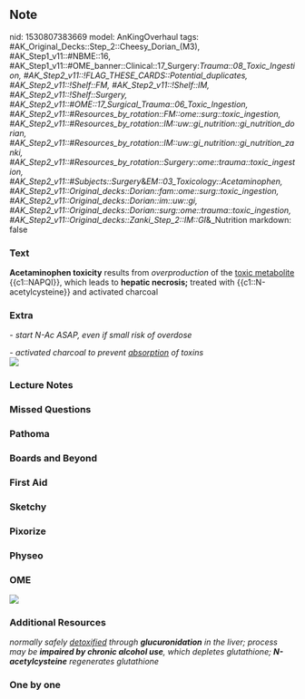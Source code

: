 ## Note
nid: 1530807383669
model: AnKingOverhaul
tags: #AK_Original_Decks::Step_2::Cheesy_Dorian_(M3), #AK_Step1_v11::#NBME::16, #AK_Step1_v11::#OME_banner::Clinical::17_Surgery:_Trauma::08_Toxic_Ingestion, #AK_Step2_v11::!FLAG_THESE_CARDS::Potential_duplicates, #AK_Step2_v11::!Shelf::FM, #AK_Step2_v11::!Shelf::IM, #AK_Step2_v11::!Shelf::Surgery, #AK_Step2_v11::#OME::17_Surgical_Trauma::06_Toxic_Ingestion, #AK_Step2_v11::#Resources_by_rotation::FM::ome::surg::toxic_ingestion, #AK_Step2_v11::#Resources_by_rotation::IM::uw::gi_nutrition::gi_nutrition_dorian, #AK_Step2_v11::#Resources_by_rotation::IM::uw::gi_nutrition::gi_nutrition_zanki, #AK_Step2_v11::#Resources_by_rotation::Surgery::ome::trauma::toxic_ingestion, #AK_Step2_v11::#Subjects::Surgery_&_EM::03_Toxicology::Acetaminophen, #AK_Step2_v11::Original_decks::Dorian::fam::ome::surg::toxic_ingestion, #AK_Step2_v11::Original_decks::Dorian::im::uw::gi, #AK_Step2_v11::Original_decks::Dorian::surg::ome::trauma::toxic_ingestion, #AK_Step2_v11::Original_decks::Zanki_Step_2::IM::GI_&_Nutrition
markdown: false

### Text
<b>Acetaminophen toxicity</b> results from <i>overproduction</i> of
the <u>toxic metabolite</u> {{c1::NAPQI}}, which leads to
<b>hepatic necrosis;</b> treated with {{c1::N-acetylcysteine}} and
activated charcoal

### Extra
<i>- start N-Ac ASAP, even if small risk of overdose</i>
<div>
  <i>- activated charcoal to prevent <u>absorption</u> of
  toxins</i>
  <div>
    <i><img src="paste-4006422803120129.jpg"></i>
  </div>
</div>

### Lecture Notes


### Missed Questions


### Pathoma


### Boards and Beyond


### First Aid


### Sketchy


### Pixorize


### Physeo


### OME
<div class="ome-widget">
  <a href=
  "https://onlinemeded.org/spa/surgery-trauma/toxic-ingestion/acquire?ref=anki">
  <img src="_OME_AnkiFlashcards_Lesson_5.png"></a>
</div>

### Additional Resources
<i>normally safely <u>detoxified</u> through <b>glucuronidation</b>
in the liver; process may be <b>impaired by chronic alcohol
use</b>, which depletes glutathione; <b>N-acetylcysteine</b>
regenerates glutathione</i>

### One by one

